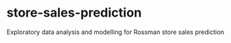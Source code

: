 # store-sales-prediction
Exploratory data analysis and modelling for Rossman store sales prediction

